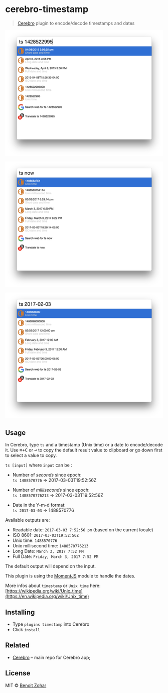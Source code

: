 # cerebro-timestamp

> [Cerebro](https://cerebroapp.com) plugin to encode/decode timestamps and dates

![](screenshot1.png)

![](screenshot2.png)

![](screenshot3.png)

## Usage

In Cerebro, type `ts` and a timestamp (Unix time) or a date to encode/decode it. Use <kbd>⌘+C</kbd> or <kbd>↩</kbd> to copy the default result value to clipboard or go down first to select a value to copy.

`ts [input]` where `input` can be :
 - Number of *seconds* since epoch:  
 `ts 1488570776` => 2017-03-03T19:52:56Z  

 - Number of *milliseconds* since epoch:  
 `ts 1488570776213` => 2017-03-03T19:52:56Z  

 - Date in the Y-m-d format:  
 `ts 2017-03-03` => 1488570776


Available outputs are:
- Readable date: `2017-03-03 7:52:56 pm` (based on the current locale)
- ISO 8601: `2017-03-03T19:52:56Z`
- Unix time: `1488570776`
- Unix millisecond time: `1488570776213`
- Long Date: `March 3, 2017 7:52 PM`
- Full Date: `Friday, March 3, 2017 7:52 PM`

The default output will depend on the input.

This plugin is using the [MomentJS](https://github.com/moment/moment) module to handle the dates.  


 More infos about `timestamp` or `Unix time` here: [https://wikipedia.org/wiki/Unix_time](https://en.wikipedia.org/wiki/Unix_time)

## Installing

* Type `plugins timestamp` into Cerebro
* Click `install`

## Related

- [Cerebro](http://github.com/KELiON/cerebro) – main repo for Cerebro app;

## License

MIT © [Benoit Zohar](https://github.com/benoitzohar)
